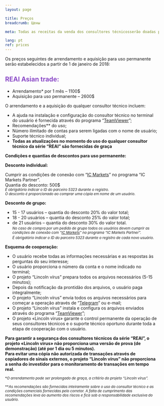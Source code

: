 ```yaml
---
layout: page

title: Preços
breadcrumb: Цены

meta: Todas as receitas da venda dos consultores técnicosserão doadas para caridade.

lang: pt
ref: prices
---
```


Os preços seguintes de arrendamento e aquisição para uso permanente serão estabelecidos a partir de 1 de janeiro de 2018:

## <span style="color:#8b4ac7">REAl Asian trade:</span>

- Arrendamento* por 1 mês – 1100$  
- Aquisição para uso permanente – 2600$

O arrendamento e a aquisição do qualquer consultor técnico incluem:

- A ajuda na instalação e configuração do consultor técnico no terminal do usuário é fornecida através do programa “<a href="https://www.teamviewer.com/" target="_blank">TeamViewer</a>”;  
- Recomendações** do uso;  
- Número ilimitado de contas para serem ligadas com o nome de usuário;  
- Suporte técnico individual;  
- **Todas as atualizações no momento do uso do qualquer consultor técnico da série “REAl” são fornecidas de graça**  

**Condições e quantias de descontos para uso permanente:**  

**Desconto individual:**  

Cumprir as condições de conexão com “<a href="https://lincolnvirus.com/pt/ea/ic_markets" target="_blank">IC Markets</a>”  no programa “IC Markets Partner”.  
Quantia do desconto: 500$  
<small>_É obrigatório indicar o ID do parceiro 5323 durante o registro._</small>  
<small>_O desconto é proporcionado ao comprar uma cópia em nome de um usuário._</small>  

**Desconto de grupo:**  

- 15 - 17 usuários – quantia do desconto 20% do valor total;  
- 18 - 20 usuários – quantia do desconto 25% do valor total;  
- de 21 usuários – quantia do desconto 30% do valor total.  
<small>_No caso de compra por um pedido de grupo todos os usuários devem cumprir as condições de conexão com “<a href="https://lincolnvirus.com/pt/ea/ic_markets" target="_blank">IC Markets</a>” no programa “IC Markets Partner”._</small>  
<small>_É obrigatório indicar o ID do parceiro 5323 durante o registro de cada novo usuário._</small>  

**Esquema de cooperação:**  

- O usuário recebe todas as informações necessárias e as respostas às perguntas do seu interesse;  
- O usuário proporciona o número da conta e o nome indicado no terminal;  
- O projeto “Lincoln vírus” prepara todos os arquivos necessários (5-15 minutos);  
- Depois da notificação da prontidão dos arquivos, o usuário paga integralmente;  
- O projeto “Lincoln vírus” envia todos os arquivos necessários para começar a operação através de “<a href="https://t.me/chutkoy" target="_blank">Telegram</a>” ou e-mail;  
- O projeto “Lincoln vírus” instala e configura os arquivos enviados através do programa “<a href="https://www.teamviewer.com/" target="_blank">TeamViewer</a>”;  
- O projeto «Lincoln virus» garante o control permanente da operação de seus consultores técnicos e o suporte técnico oportuno durante toda a etapa de cooperação com o usuário.  

**Para garantir a segurança dos consultores técnicos da série “REAl”, o projeto «Lincoln virus» não proporciona uma versão de prova (de demonstração) (até por 1 dia ou 5 minutos).**  
**Para evitar uma cópia não autorizada de transações através de copiadores de sinais externos, o projeto “Lincoln vírus” não proporciona a senha do investidor para o monitoramento de transações em tempo real.**  

<small>\*_O arrendamento pode ser prolongado de graça, a critério do projeto “Lincoln vírus”._</small>

<small>\*\*_As recomendações são fornecidas inteiramente sobre o uso do consultor técnico e as condições comerciais fornecidas pelo corretor. A falta de cumprimento das recomendações leva ao aumento dos riscos e fica sob a responsabilidade exclusiva do usuário._</small>
